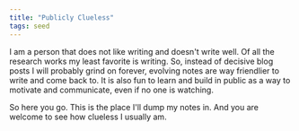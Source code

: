 ```yaml
---
title: "Publicly Clueless"
tags: seed
---
```


I am a person that does not like writing and doesn't write well. Of all the research works my least favorite is writing. So, instead of decisive blog posts I will probably grind on forever, evolving notes are way friendlier to write and come back to. It is also fun to learn and build in public as a way to motivate and communicate, even if no one is watching.

So here you go. This is the place I'll dump my notes in. And you are welcome to see how clueless I usually am.
